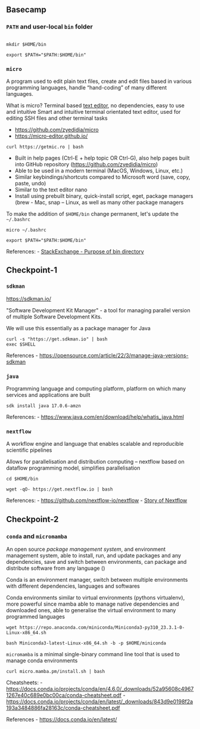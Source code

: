 ## Basecamp

### `PATH` and user-local `bin` folder

```console

mkdir $HOME/bin

export $PATH="$PATH:$HOME/bin"

```
### `micro`

A program used to edit plain text files, create and edit files based in various programming languages, handle “hand-coding” of many different languages.

What is micro? Terminal based [text editor](https://micro-editor.github.io/), no dependencies, easy to use and intuitive Smart and intuitive terminal orientated text editor, used for editing SSH files and other terminal tasks 

- https://github.com/zyedidia/micro
- https://micro-editor.github.io/

```console
curl https://getmic.ro | bash
```

- Built in help pages (Ctrl-E + help topic OR Ctrl-G), also help pages built into GitHub repository (https://github.com/zyedidia/micro)
- Able to be used in a modern terminal (MacOS, Windows, Linux, etc.)
- Similar keybindings/shortcuts compared to Microsoft word (save, copy, paste, undo)
- Similar to the text editor nano
- Install using prebuilt binary, quick-install script, eget, package managers (brew - Mac, snap – Linux, as well as many other package managers

To make the addition of `$HOME/bin` change permanent, let's update the `~/.bashrc` 

```console 
micro ~/.bashrc
```

```
export $PATH="$PATH:$HOME/bin"
```


References:
    - [StackExchange - Purpose of bin directory](https://unix.stackexchange.com/questions/237152/purpose-of-bin-directory#:~:text=Bin%20is%20an%20abbreviation%20of,aren't%20used%20to%20them)

## Checkpoint-1

### `sdkman`

https://sdkman.io/

"Software Development Kit Manager"  - a tool for managing parallel version of multiple Software Development Kits. 

We will use this essentially as a package manager for Java 

```console
curl -s "https://get.sdkman.io" | bash 
exec $SHELL
```

References
    - https://opensource.com/article/22/3/manage-java-versions-sdkman

### `java`

Programming language and computing platform, platform on which many services and applications are built 

```console 
sdk install java 17.0.6-amzn
```
References:
    - https://www.java.com/en/download/help/whatis_java.html

### `nextflow`

A workflow engine and language that enables scalable and reproducible scientific pipelines 

Allows for parallelisation and distribution computing – nextflow based on dataflow programming model, simplifies parallelisation

```
cd $HOME/bin

wget -qO- https://get.nextflow.io | bash

```
References:
    - https://github.com/nextflow-io/nextflow
    - [Story of Nextflow](https://elifesciences.org/labs/d193babe/the-story-of-nextflow-building-a-modern-pipeline-orchestrator)

## Checkpoint-2

### `conda` and `micromamba`

An open source _package management system_, and environment management system, able to install, run, and update packages and any dependencies, save and switch between environments, can package and distribute software from any language () 

Conda is an environment manager, switch between multiple environments with different dependencies, languages and softwares

Conda environments similar to virtual environments (pythons virtualenv), more powerful since mamba able to manage native dependencies and downloaded ones, able to generalise the virtual environment to many programmed languages


```console
wget https://repo.anaconda.com/miniconda/Miniconda3-py310_23.3.1-0-Linux-x86_64.sh

bash Miniconda3-latest-Linux-x86_64.sh -b -p $HOME/miniconda
```

`micromamba` is a minimal single-binary command line tool that is used to manage conda environments

```console
curl micro.mamba.pm/install.sh | bash
```

Cheatsheets: 
    - https://docs.conda.io/projects/conda/en/4.6.0/_downloads/52a95608c49671267e40c689e0bc00ca/conda-cheatsheet.pdf 
    - https://docs.conda.io/projects/conda/en/latest/_downloads/843d9e0198f2a193a3484886fa28163c/conda-cheatsheet.pdf

References
    - https://docs.conda.io/en/latest/
